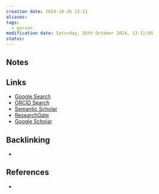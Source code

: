 ```yaml
---
creation date: 2024-10-26 13:11
aliases: 
tags:
  - person
modification date: Saturday, 26th October 2024, 13:11:05
status:
---
```


## Notes

## Links

- [Google Search](https://www.google.com/search?q=Marijn+van+Vliet)
- [ORCID Search](https://orcid.org/orcid-search/search?searchQuery=Marijn%20van%20Vliet)
- [Semantic Scholar](https://www.semanticscholar.org/search?q=Marijn%20van%20Vliet&sort=relevance)
- [ResearchGate](https://www.researchgate.net/search?q=Marijn%20van%20Vliet)
- [Google Scholar](https://scholar.google.com/scholar?q=Marijn+van+Vliet)

## Backlinking
+ 

## References
+ 

